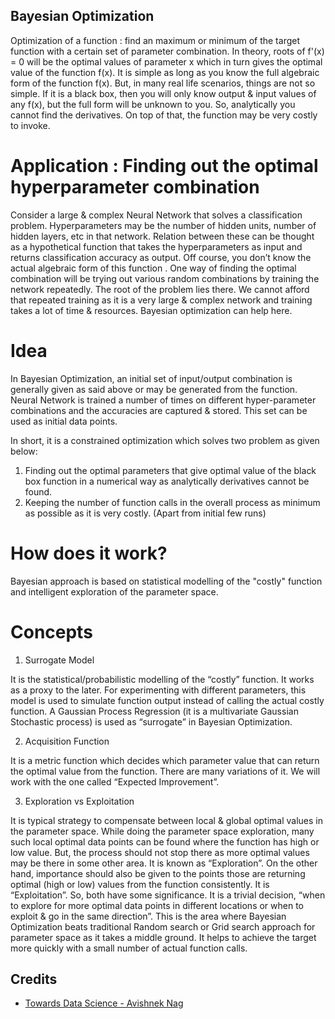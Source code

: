 ## Bayesian Optimization

Optimization of a function : find an maximum or minimum of the target function with a 
certain set of parameter combination. In theory, roots of f'(x) = 0 
will be the optimal values of parameter x which in turn gives 
the optimal value of the function f(x). It is simple as long as you know 
the full algebraic form of the function f(x). But, in many real life scenarios, 
things are not so simple. If it is a black box, then you will only know output & 
input values of any f(x), but the full form will be unknown to you. So, 
analytically you cannot find the derivatives. On top of that, the function may be very 
costly to invoke. 

# Application : Finding out the optimal hyperparameter combination

Consider a large & complex Neural Network that solves a classification problem. 
Hyperparameters may be the number of hidden units, number of hidden layers, 
etc in that network. Relation between these can be thought as a hypothetical 
function that takes the hyperparameters as input and returns classification 
accuracy as output. Off course, you don’t know the actual algebraic form of 
this function . One way of finding the optimal combination will be trying out 
various random combinations by training the network repeatedly. The root of 
the problem lies there. We cannot afford that repeated training as it is a 
very large & complex network and training takes a lot of time & resources. 
Bayesian optimization can help here.

# Idea

In Bayesian Optimization, an initial set of input/output combination is 
generally given as said above or may be generated from the function.
Neural Network is trained a number of times on different hyper-parameter 
combinations and the accuracies are captured & stored. 
This set can be used as initial data points.

In short, it is a constrained optimization which solves two problem as given below:
1. Finding out the optimal parameters that give optimal value of the black box 
function in a numerical way as analytically derivatives cannot be found.
2. Keeping the number of function calls in the overall process as minimum as possible 
as it is very costly. (Apart from initial few runs)

# How does it work?

Bayesian approach is based on statistical modelling of the "costly" 
function and intelligent exploration of the parameter space.

# Concepts

1. Surrogate Model

It is the statistical/probabilistic modelling of the “costly” function. 
It works as a proxy to the later. For experimenting with different parameters, 
this model is used to simulate function output instead of calling the actual costly function. 
A Gaussian Process Regression (it is a multivariate Gaussian Stochastic process) is used as 
“surrogate” in Bayesian Optimization.

2. Acquisition Function

It is a metric function which decides which parameter value that can return 
the optimal value from the function. There are many variations of it. 
We will work with the one called “Expected Improvement”.

3. Exploration vs Exploitation

It is typical strategy to compensate between local & global optimal values in the parameter space.
While doing the parameter space exploration, many such local optimal data points 
can be found where the function has high or low value. But, the process should 
not stop there as more optimal values may be there in some other area. It is known as 
“Exploration”. On the other hand, importance should also be given to the points those 
are returning optimal (high or low) values from the function consistently. It is “Exploitation”. 
So, both have some significance. It is a trivial decision, 
“when to explore for more optimal data points in different locations or when to exploit 
& go in the same direction”. This is the area where Bayesian Optimization beats 
traditional Random search or Grid search approach for parameter space as it takes a 
middle ground. It helps to achieve the target more quickly with a small number of actual function calls.



## Credits

* [Towards Data Science - Avishnek Nag](https://towardsdatascience.com/bayesian-optimization-a-step-by-step-approach-a1cb678dd2ec)